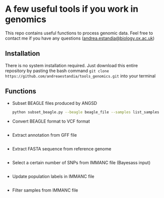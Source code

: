 # A few useful tools if you work in genomics
This repo contains useful functions to process genomic data. Feel free to contact me if you have any questions (andrea.estandia@biology.ox.ac.uk)

## Installation

There is no system installation required. Just download this entire repository by pasting the bash command `git clone https://github.com/andreaestandia/tools_genomics.git` into your terminal

## Functions

* Subset BEAGLE files produced by ANGSD

  ```bash
  python subset_beagle.py --beagle beagle_file --samples list_samples --out output_file
  ```

* Convert BEAGLE format to VCF format

  ```
  
  ```

* Extract annotation from GFF file

  ```
  
  ```

* Extract FASTA sequence from reference genome

  ```
  
  ```

* Select a certain number of SNPs from IMMANC file (Bayesass input) 

  ```
  
  ```

* Update population labels in IMMANC file

  ```
  
  ```

* Filter samples from IMMANC file 

  ```
  
  ```

  



